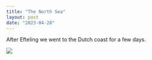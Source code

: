 ```yaml
---
title: "The North Sea"
layout: post
date: "2023-04-28"
---
```


After Efteling we went to the Dutch coast for a few days.

![](/assets/images/2023/20230327_194413-1024x461.jpg)
